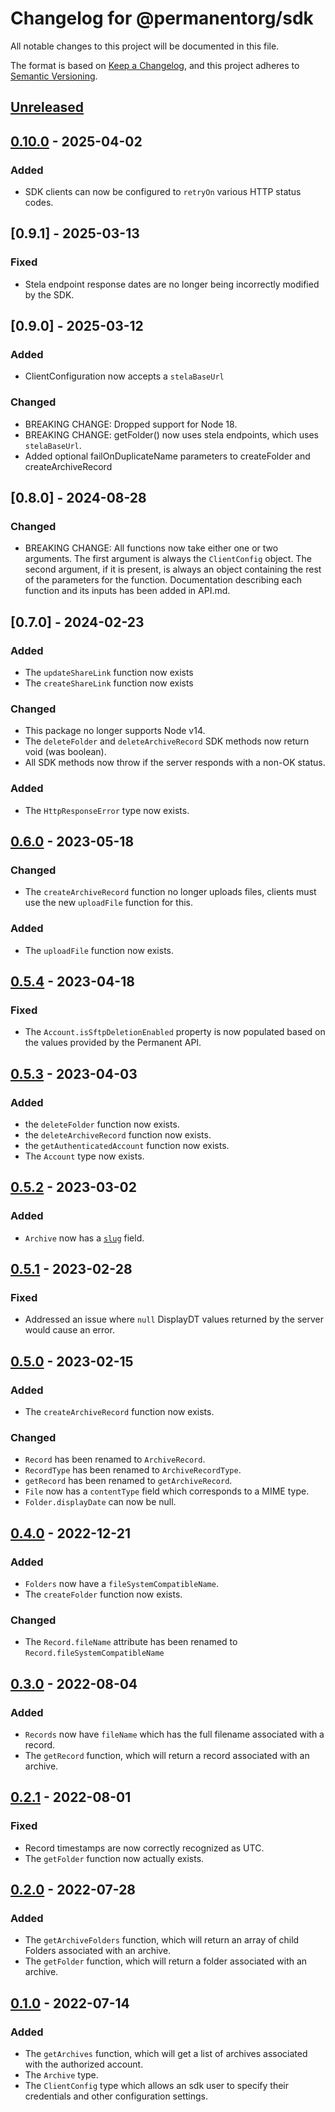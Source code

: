 # Changelog for @permanentorg/sdk

All notable changes to this project will be documented in this file.

The format is based on [Keep a Changelog](https://keepachangelog.com/en/1.0.0/),
and this project adheres to [Semantic Versioning](https://semver.org/spec/v2.0.0.html).

## [Unreleased]

## [0.10.0] - 2025-04-02

### Added

- SDK clients can now be configured to `retryOn` various HTTP status codes.

## [0.9.1] - 2025-03-13

### Fixed

- Stela endpoint response dates are no longer being incorrectly modified by the SDK.

## [0.9.0] - 2025-03-12

### Added

- ClientConfiguration now accepts a `stelaBaseUrl`

### Changed

- BREAKING CHANGE: Dropped support for Node 18.
- BREAKING CHANGE: getFolder() now uses stela endpoints, which uses `stelaBaseUrl`.
- Added optional failOnDuplicateName parameters to createFolder and createArchiveRecord

## [0.8.0] - 2024-08-28

### Changed

- BREAKING CHANGE: All functions now take either one or two arguments. The first argument is always the `ClientConfig`
  object. The second argument, if it is present, is always an object containing the rest of the parameters for the
  function. Documentation describing each function and its inputs has been added in API.md.

## [0.7.0] - 2024-02-23

### Added

- The `updateShareLink` function now exists
- The `createShareLink` function now exists

### Changed

- This package no longer supports Node v14.
- The `deleteFolder` and `deleteArchiveRecord` SDK methods now return void (was boolean).
- All SDK methods now throw if the server responds with a non-OK status.

### Added

- The `HttpResponseError` type now exists.

## [0.6.0] - 2023-05-18

### Changed

- The `createArchiveRecord` function no longer uploads files, clients must use the new `uploadFile` function for this.

### Added

- The `uploadFile` function now exists.

## [0.5.4] - 2023-04-18

### Fixed

- The `Account.isSftpDeletionEnabled` property is now populated based on the values provided by the Permanent API.

## [0.5.3] - 2023-04-03

### Added

- the `deleteFolder` function now exists.
- the `deleteArchiveRecord` function now exists.
- the `getAuthenticatedAccount` function now exists.
- The `Account` type now exists.

## [0.5.2] - 2023-03-02

### Added

- `Archive` now has a [`slug`](https://developer.mozilla.org/en-US/docs/Glossary/Slug) field.

## [0.5.1] - 2023-02-28

### Fixed

- Addressed an issue where `null` DisplayDT values returned by the server would cause an error.

## [0.5.0] - 2023-02-15

### Added

- The `createArchiveRecord` function now exists.

### Changed

- `Record` has been renamed to `ArchiveRecord`.
- `RecordType` has been renamed to `ArchiveRecordType`.
- `getRecord` has been renamed to `getArchiveRecord`.
- `File` now has a `contentType` field which corresponds to a MIME type.
- `Folder.displayDate` can now be null.

## [0.4.0] - 2022-12-21

### Added

- `Folders` now have a `fileSystemCompatibleName`.
- The `createFolder` function now exists.

### Changed

- The `Record.fileName` attribute has been renamed to `Record.fileSystemCompatibleName`

## [0.3.0] - 2022-08-04

### Added

- `Records` now have `fileName` which has the full filename associated with a record.
- The `getRecord` function, which will return a record associated with an archive.

## [0.2.1] - 2022-08-01

### Fixed

- Record timestamps are now correctly recognized as UTC.
- The `getFolder` function now actually exists.

## [0.2.0] - 2022-07-28

### Added

- The `getArchiveFolders` function, which will return an array of child Folders associated with an archive.
- The `getFolder` function, which will return a folder associated with an archive.

## [0.1.0] - 2022-07-14

### Added

- The `getArchives` function, which will get a list of archives associated with the authorized account.
- The `Archive` type.
- The `ClientConfig` type which allows an sdk user to specify their credentials and other configuration settings.

[Unreleased]: https://github.com/permanentorg/permanent-sdk/base/compare/v0.10.0...HEAD
[0.10.0]: https://github.com/permanentorg/permanent-sdk/base/releases/tag/v0.10.0
[0.6.0]: https://github.com/permanentorg/permanent-sdk/base/releases/tag/v0.6.0
[0.5.4]: https://github.com/permanentorg/permanent-sdk/base/releases/tag/v0.5.4
[0.5.3]: https://github.com/permanentorg/permanent-sdk/base/releases/tag/v0.5.3
[0.5.2]: https://github.com/permanentorg/permanent-sdk/base/releases/tag/v0.5.2
[0.5.1]: https://github.com/permanentorg/permanent-sdk/base/releases/tag/v0.5.1
[0.5.0]: https://github.com/permanentorg/permanent-sdk/base/releases/tag/v0.5.0
[0.4.0]: https://github.com/permanentorg/permanent-sdk/base/releases/tag/v0.4.0
[0.3.0]: https://github.com/permanentorg/permanent-sdk/base/releases/tag/v0.3.0
[0.2.1]: https://github.com/permanentorg/permanent-sdk/base/releases/tag/v0.2.1
[0.2.0]: https://github.com/permanentorg/permanent-sdk/base/releases/tag/v0.2.0
[0.1.0]: https://github.com/permanentorg/permanent-sdk/base/releases/tag/v0.1.0
